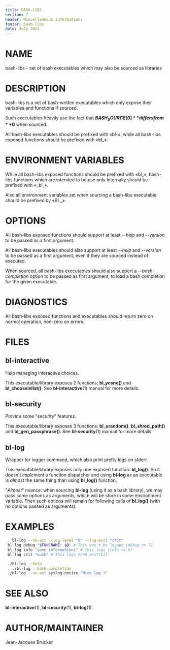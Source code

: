 ```yaml
---
title: BASH-LIBS
section: 7
header: Miscellaneous informations
footer: bash-libs
date: July 2021
---
```


# NAME

bash-libs - set of bash executables which may also be sourced as libraries


# DESCRIPTION

bash-libs is a set of bash-written executables which only expose their variables
and functions if sourced.

Such executables heavily use the fact that **${BASH_SOURCE[0]}** differs from **$0** when
sourced.

All bash-libs executables should be prefixed with «bl-», while all bash-libs
exposed functions should be prefixed with «bl_».

# ENVIRONMENT VARIABLES

While all bash-libs exposed functions should be prefixed with «bl_», bash-libs
functions which are intended to be use only internally should be prefixed with
«\_bl_».

Also all environment variables set when sourcing a bash-libs executable should be
prefixed by «BL_».

# OPTIONS

All bash-libs exposed functions should support at least *--help* and *--version* to
be passed as a first argument.

All bash-libs executables should also support at least *--help* and *--version*
to be passed as a first argument, even if they are sourced instead of executed.

When sourced, all bash-libs executables should also support a
*--bash-completion* option to be passed as first argument, to load a bash
completion for the given executable.


# DIAGNOSTICS

All bash-libs exposed functions and executables should return zero on normal operation, non-zero on errors.


# FILES

## bl-interactive

Help managing interactive choices.

This executable/library exposes 2 functions: **bl_yesno()** and
**bl_chooseinlist()**. See **bl-interactive**(1) manual for more details.

## bl-security

Provide some "security" features.

This executable/library exposes 3 functions: **bl_urandom()**,
**bl_shred_path()** and **bl_gen_passphrase()**. See **bl-security**(1) manual
for more details.

## bl-log

Wrapper for logger command, which also print pretty logs on stderr.

This executable/library exposes only one exposed function: **bl_log()**. So it
doesn't implement a function dispatcher and using **bl-log** as an executable is
*almost* the same thing than using **bl_log()** function.

"*Almost*" nuance: when sourcing **bl-log** (using it as a bash library), we may pass
some options as arguments, which will be store in some environment variable.
Then such options will remain for following calls of **bl_log()** (with no options
passed as arguments).


# EXAMPLES

```bash
 . bl-log --no-act --log-level "6" --log-exit "crit"
 bl_log debug "$FUNCNAME: $@" # This won't be logged (debug <> 7)
 bl_log info "some informations" # This logs (info <> 6)
 bl_log crit "ouch" # This logs then exit(11).
```

```bash
 ./bl-log --help
 . ./bl-log --bash-completion
 ./bl-log --no-act syslog.notice "Nice log !"
```

# SEE ALSO

**bl-interactive**(1), **bl-security**(1), **bl-log**(1).

# AUTHOR/MAINTAINER

Jean-Jacques Brucker

